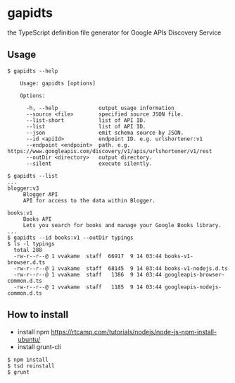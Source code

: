 # gapidts

the TypeScript definition file generator for Google APIs Discovery Service

## Usage

```
$ gapidts --help

    Usage: gapidts [options]

    Options:

      -h, --help             output usage information
      --source <file>        specified source JSON file.
      --list-short           list of API ID.
      --list                 list of API ID.
      --json                 emit schema source by JSON.
      --id <apiId>           endpoint ID. e.g. urlshortener:v1
      --endpoint <endpoint>  path. e.g. https://www.googleapis.com/discovery/v1/apis/urlshortener/v1/rest
      --outDir <directory>   output directory.
      --silent               execute silently.
```

```
$ gapidts --list
...
blogger:v3
	 Blogger API
	 API for access to the data within Blogger.

books:v1
	 Books API
	 Lets you search for books and manage your Google Books library.
...
$ gapidts --id books:v1 --outDir typings
$ ls -l typings
  total 288
  -rw-r--r--@ 1 vvakame  staff  66917  9 14 03:44 books-v1-browser.d.ts
  -rw-r--r--@ 1 vvakame  staff  68145  9 14 03:44 books-v1-nodejs.d.ts
  -rw-r--r--@ 1 vvakame  staff   1386  9 14 03:44 googleapis-browser-common.d.ts
  -rw-r--r--@ 1 vvakame  staff   1185  9 14 03:44 googleapis-nodejs-common.d.ts
```

## How to install

- install npm
https://rtcamp.com/tutorials/nodejs/node-js-npm-install-ubuntu/
- install grunt-cli
 
```
$ npm install
$ tsd reinstall
$ grunt
```
